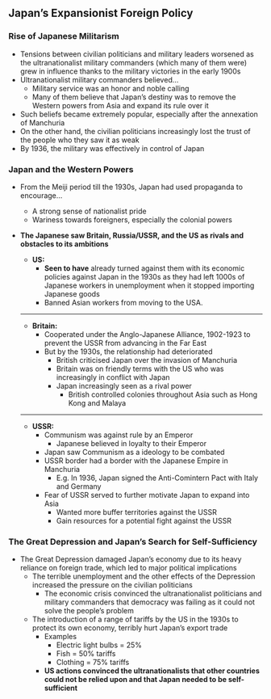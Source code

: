 ## Japan’s Expansionist Foreign Policy


### Rise of Japanese Militarism


- Tensions between civilian politicians and military leaders worsened as the ultranationalist military commanders (which many of them were) grew in influence thanks to the military victories in the early 1900s
- Ultranationalist military commanders believed…
    - Military service was an honor and noble calling
    - Many of them believe that Japan’s destiny was to remove the Western powers from Asia and expand its rule over it
- Such beliefs became extremely popular, especially after the annexation of Manchuria
- On the other hand, the civilian politicians increasingly lost the trust of the people who they saw it as weak
- By 1936, the military was effectively in control of Japan

### Japan and the Western Powers


- From the Meiji period till the 1930s, Japan had used propaganda to encourage…
    - A strong sense of nationalist pride
    - Wariness towards foreigners, especially the colonial powers
- **The Japanese saw Britain, Russia/USSR, and the US as rivals and obstacles to its ambitions**
    - **US:**
        - **Seen to have** already turned against them with its economic policies against Japan in the 1930s as they had left 1000s of Japanese workers in unemployment when it stopped importing Japanese goods
        - Banned Asian workers from moving to the USA.
    
    ---
    
    - **Britain:**
        - Cooperated under the Anglo-Japanese Alliance, 1902-1923 to prevent the USSR from advancing in the Far East
        - But by the 1930s, the relationship had deteriorated
            - British criticised Japan over the invasion of Manchuria
            - Britain was on friendly terms with the US who was increasingly in conflict with Japan
            - Japan increasingly seen as a rival power
                - British controlled colonies throughout Asia such as Hong Kong and Malaya
    
    ---
    
    - **USSR:**
        - Communism was against rule by an Emperor
            - Japanese believed in loyalty to their Emperor
        - Japan saw Communism as a ideology to be combated
        - USSR border had a border with the Japanese Empire in Manchuria
            - E.g. In 1936, Japan signed the Anti-Comintern Pact with Italy and Germany
        - Fear of USSR served to further motivate Japan to expand into Asia
            - Wanted more buffer territories against the USSR
            - Gain resources for a potential fight against the USSR

### The Great Depression and Japan’s Search for Self-Sufficiency


- The Great Depression damaged Japan’s economy due to its heavy reliance on foreign trade, which led to major political implications
    - The terrible unemployment and the other effects of the Depression increased the pressure on the civilian politicians
        - The economic crisis convinced the ultranationalist politicians and military commanders that democracy was failing as it could not solve the people’s problem
    - The introduction of a range of tariffs by the US in the 1930s to protect its own economy, terribly hurt Japan’s export trade
        - Examples
            - Electric light bulbs = 25%
            - Fish = 50% tariffs
            - Clothing = 75% tariffs
        - **US actions convinced the ultranationalists that other countries could not be relied upon and that Japan needed to be self-sufficient**

